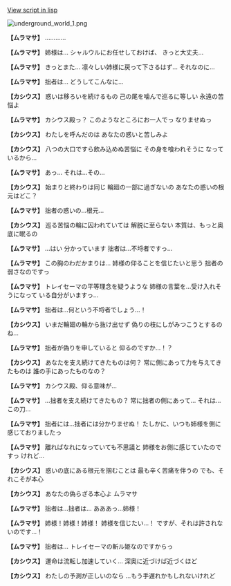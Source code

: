 [View script in lisp](../scripts/101003040.txt)

![underground_world_1.png](../images/backgrounds/underground_world_1.png)

**【ムラマサ】**
…………

**【ムラマサ】**
姉様は…
シャルウルにお任せしておけば、
きっと大丈夫…

**【ムラマサ】**
きっとまた…
凛々しい姉様に戻って下さるはず…
それなのに…

**【ムラマサ】**
拙者は…
どうしてこんなに…

**【カシウス】**
惑いは移ろいを続けるもの
己の尾を噛んで巡るに等しい
永遠の苦悩よ

**【ムラマサ】**
カシウス殿っ？
このようなところにお一人でっ
なりませぬっ

**【カシウス】**
わたしを呼んだのは
あなたの惑いと苦しみよ

**【カシウス】**
八つの大口ですら飲み込めぬ苦悩に
その身を喰われそうに
なっているから…

**【ムラマサ】**
あっ…
それは…その…

**【カシウス】**
始まりと終わりは同じ
輪廻の一部に過ぎないの
あなたの惑いの根元はどこ？

**【ムラマサ】**
拙者の惑いの…根元…

**【カシウス】**
巡る苦悩の輪に囚われていては
解脱に至らない
本質は、もっと奥底に眠るの

**【ムラマサ】**
…はい
分かっています
拙者は…不埒者ですっ…

**【ムラマサ】**
この胸のわだかまりは…
姉様の仰ることを信じたいと思う
拙者の弱さなのですっ

**【ムラマサ】**
トレイセーマの平等理念を疑うような
姉様の言葉を…受け入れそうになって
いる自分がいますっ…

**【ムラマサ】**
拙者は…何という不埒者でしょう…！

**【カシウス】**
いまだ輪廻の輪から抜け出せず
偽りの枝にしがみつこうとするのね…

**【ムラマサ】**
拙者が偽りを申していると
仰るのですか…！？

**【カシウス】**
あなたを支え続けてきたものは何？
常に側にあって力を与えてきたものは
誰の手にあったものなの？

**【ムラマサ】**
カシウス殿、仰る意味が…

**【ムラマサ】**
…拙者を支え続けてきたもの？
常に拙者の側にあって…
それは…この刀…

**【ムラマサ】**
拙者には…拙者には分かりませぬ！
たしかに、いつも姉様を側に
感じておりましたっ

**【ムラマサ】**
離ればなれになっていても不思議と
姉様をお側に感じていたのですっ
けれど…

**【カシウス】**
惑いの底にある根元を掴むことは
最も辛く苦痛を伴うの
でも、それこそが本心

**【カシウス】**
あなたの偽らざる本心よ
ムラマサ

**【ムラマサ】**
拙者は…拙者は…
あああっ…姉様！

**【ムラマサ】**
姉様！姉様！姉様！
姉様を信じたい…！
ですが、それは許されないのです…！

**【ムラマサ】**
拙者は…
トレイセーマの斬ル姫なのですからっ

**【カシウス】**
運命は流転し加速していく…
深奥に近づけば近づくほど

**【カシウス】**
わたしの予測が正しいのなら
…もう手遅れかもしれないけれど